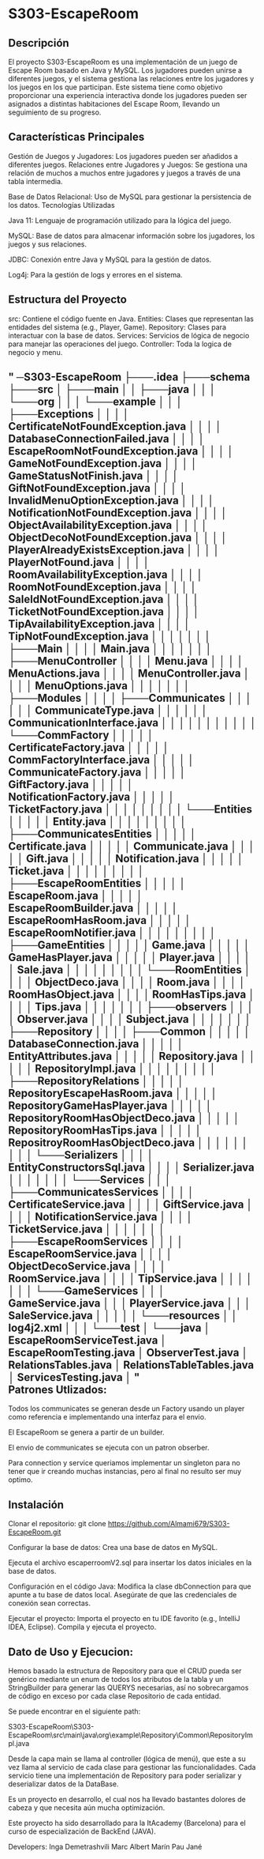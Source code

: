 # S303-EscapeRoom

Descripción
-----------

El proyecto S303-EscapeRoom es una implementación de un juego de Escape Room basado en Java y MySQL. Los jugadores pueden unirse a diferentes juegos, y el sistema gestiona las relaciones entre los jugadores y los juegos en los que participan. Este sistema tiene como objetivo proporcionar una experiencia interactiva donde los jugadores pueden ser asignados a distintas habitaciones del Escape Room, llevando un seguimiento de su progreso.

Características Principales
---------------------------

Gestión de Juegos y Jugadores: Los jugadores pueden ser añadidos a diferentes juegos.
Relaciones entre Jugadores y Juegos: Se gestiona una relación de muchos a muchos entre jugadores y juegos a través de una tabla intermedia.

Base de Datos Relacional: Uso de MySQL para gestionar la persistencia de los datos.
Tecnologías Utilizadas

Java 11: Lenguaje de programación utilizado para la lógica del juego.

MySQL: Base de datos para almacenar información sobre los jugadores, los juegos y sus relaciones.

JDBC: Conexión entre Java y MySQL para la gestión de datos.

Log4j: Para la gestión de logs y errores en el sistema.

Estructura del Proyecto
-----------------------
src: Contiene el código fuente en Java.
Entities: Clases que representan las entidades del sistema (e.g., Player, Game).
Repository: Clases para interactuar con la base de datos.
Services: Servicios de lógica de negocio para manejar las operaciones del juego.
Controller: Toda la logica de negocio y menu.

"
─S303-EscapeRoom
    ├───.idea
    ├───schema
    ├───src
│   ├───main
│   │   ├───java
│   │   │   └───org
│   │   │       └───example
│   │   │           ├───Exceptions
│   │   │           │       CertificateNotFoundException.java
│   │   │           │       DatabaseConnectionFailed.java
│   │   │           │       EscapeRoomNotFoundException.java
│   │   │           │       GameNotFoundException.java
│   │   │           │       GameStatusNotFinish.java
│   │   │           │       GiftNotFoundException.java
│   │   │           │       InvalidMenuOptionException.java
│   │   │           │       NotificationNotFoundException.java
│   │   │           │       ObjectAvailabilityException.java
│   │   │           │       ObjectDecoNotFoundException.java
│   │   │           │       PlayerAlreadyExistsException.java
│   │   │           │       PlayerNotFound.java
│   │   │           │       RoomAvailabilityException.java
│   │   │           │       RoomNotFoundException.java
│   │   │           │       SaleIdNotFoundException.java
│   │   │           │       TicketNotFoundException.java
│   │   │           │       TipAvailabilityException.java
│   │   │           │       TipNotFoundException.java
│   │   │           │
│   │   │           ├───Main
│   │   │           │       Main.java
│   │   │           │
│   │   │           ├───MenuController
│   │   │           │       Menu.java
│   │   │           │       MenuActions.java
│   │   │           │       MenuController.java
│   │   │           │       MenuOptions.java
│   │   │           │
│   │   │           ├───Modules
│   │   │           │   ├───Communicates
│   │   │           │   │   │   CommunicateType.java
│   │   │           │   │   │   CommunicationInterface.java
│   │   │           │   │   │
│   │   │           │   │   └───CommFactory
│   │   │           │   │           CertificateFactory.java
│   │   │           │   │           CommFactoryInterface.java
│   │   │           │   │           CommunicateFactory.java
│   │   │           │   │           GiftFactory.java
│   │   │           │   │           NotificationFactory.java
│   │   │           │   │           TicketFactory.java
│   │   │           │   │
│   │   │           │   └───Entities
│   │   │           │       │   Entity.java
│   │   │           │       │
│   │   │           │       ├───CommunicatesEntities
│   │   │           │       │       Certificate.java
│   │   │           │       │       Communicate.java
│   │   │           │       │       Gift.java
│   │   │           │       │       Notification.java
│   │   │           │       │       Ticket.java
│   │   │           │       │
│   │   │           │       ├───EscapeRoomEntities
│   │   │           │       │       EscapeRoom.java
│   │   │           │       │       EscapeRoomBuilder.java
│   │   │           │       │       EscapeRoomHasRoom.java
│   │   │           │       │       EscapeRoomNotifier.java
│   │   │           │       │
│   │   │           │       ├───GameEntities
│   │   │           │       │       Game.java
│   │   │           │       │       GameHasPlayer.java
│   │   │           │       │       Player.java
│   │   │           │       │       Sale.java
│   │   │           │       │
│   │   │           │       └───RoomEntities
│   │   │           │               ObjectDeco.java
│   │   │           │               Room.java
│   │   │           │               RoomHasObject.java
│   │   │           │               RoomHasTips.java
│   │   │           │               Tips.java
│   │   │           │
│   │   │           ├───observers
│   │   │           │       Observer.java
│   │   │           │       Subject.java
│   │   │           │
│   │   │           ├───Repository
│   │   │           │   ├───Common
│   │   │           │   │       DatabaseConnection.java
│   │   │           │   │       EntityAttributes.java
│   │   │           │   │       Repository.java
│   │   │           │   │       RepositoryImpl.java
│   │   │           │   │
│   │   │           │   ├───RepositoryRelations
│   │   │           │   │       RepositoryEscapeHasRoom.java
│   │   │           │   │       RepositoryGameHasPlayer.java
│   │   │           │   │       RepositoryRoomHasObjectDeco.java
│   │   │           │   │       RepositoryRoomHasTips.java
│   │   │           │   │       RepositroyRoomHasObjectDeco.java
│   │   │           │   │
│   │   │           │   └───Serializers
│   │   │           │           EntityConstructorsSql.java
│   │   │           │           Serializer.java
│   │   │           │
│   │   │           └───Services
│   │   │               ├───CommunicatesServices
│   │   │               │       CertificateService.java
│   │   │               │       GiftService.java
│   │   │               │       NotificationService.java
│   │   │               │       TicketService.java
│   │   │               │
│   │   │               ├───EscapeRoomServices
│   │   │               │       EscapeRoomService.java
│   │   │               │       ObjectDecoService.java
│   │   │               │       RoomService.java
│   │   │               │       TipService.java
│   │   │               │
│   │   │               └───GameServices
│   │   │                       GameService.java
│   │   │                       PlayerService.java
│   │   │                       SaleService.java
│   │   │
│   │   └───resources
│   │           log4j2.xml
│   │
│   └───test
│       └───java
│               EscapeRoomServiceTest.java
│               EscapeRoomTesting.java
│               ObserverTest.java
│               RelationsTables.java
│               RelationsTableTables.java
│               ServicesTesting.java
│
  "  
Patrones Utlizados:
------------------

Todos los communicates se generan desde un Factory usando un player como referencia e implementando una interfaz para el envio.

El EscapeRoom se genera a partir de un builder.

El envio de communicates se ejecuta con un patron obserber.

Para connection y service queriamos implementar un singleton para no tener que ir creando muchas instancias, pero al final no resulto ser muy optimo.



Instalación
-----------
Clonar el repositorio:
git clone https://github.com/Almami679/S303-EscapeRoom.git

Configurar la base de datos:
Crea una base de datos en MySQL.

Ejecuta el archivo escaperroomV2.sql para insertar los datos iniciales en la base de datos.

Configuración en el código Java:
Modifica la clase dbConnection para que apunte a tu base de datos local.
Asegúrate de que las credenciales de conexión sean correctas.


Ejecutar el proyecto:
Importa el proyecto en tu IDE favorito (e.g., IntelliJ IDEA, Eclipse).
Compila y ejecuta el proyecto.


Dato de Uso y Ejecucion:
-----------------------
Hemos basado la estructura de Repository para que el CRUD pueda ser genérico mediante un enum de todos los atributos de la tabla y un StringBuilder para generar las QUERYS necesarias, así no sobrecargamos de código en exceso por cada clase Repositorio de cada entidad.

Se puede encontrar en el siguiente path:

S303-EscapeRoom\S303-EscapeRoom\src\main\java\org\example\Repository\Common\RepositoryImpl.java

Desde la capa main se llama al controller (lógica de menú), que este a su vez llama al servicio de cada clase para gestionar las funcionalidades. Cada servicio tiene una implementación de Repository para poder serializar y deserializar datos de la DataBase.

Es un proyecto en desarrollo, el cual nos ha llevado bastantes dolores de cabeza y que necesita aún mucha optimización.

Este proyecto ha sido desarrollado para la ItAcademy (Barcelona) para el curso de especialización de BackEnd (JAVA).

Developers: Inga Demetrashvili
			Marc 
			Albert Marín
			Pau Jané
